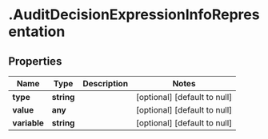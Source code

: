 # .AuditDecisionExpressionInfoRepresentation

## Properties
Name | Type | Description | Notes
------------ | ------------- | ------------- | -------------
**type** | **string** |  | [optional] [default to null]
**value** | **any** |  | [optional] [default to null]
**variable** | **string** |  | [optional] [default to null]


